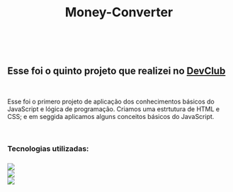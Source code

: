 <h1 align="center">Money-Converter<h1>
  <br>
<h2>Esse foi o quinto projeto que realizei no <a href="https://rodolfomori.com.br/devclub">DevClub<a></h2>
  <br>
<p>Esse foi o primero projeto de aplicação dos conhecimentos básicos do JavaScript e lógica de programação. Criamos uma estrtutura de HTML e CSS; e em seggida aplicamos alguns conceitos básicos do JavaScript.<p>
  <br> 
<h3>Tecnologias utilizadas:<h3>
<img src="https://img.shields.io/badge/HTML5-E34F26?style=for-the-badge&logo=html5&logoColor=white">
  <br>
<img src="https://img.shields.io/badge/CSS3-1572B6?style=for-the-badge&logo=css3&logoColor=white">
  <br>
<img src="https://img.shields.io/badge/JavaScript-F7DF1E?style=for-the-badge&logo=javascript&logoColor=black">
  <br>
  <br>
<img src=>
  <br>
  <br>
